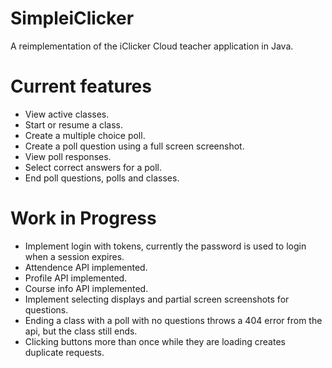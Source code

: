 # SimpleiClicker
A reimplementation of the iClicker Cloud teacher application in Java.
# Current features
- View active classes.
- Start or resume a class.
- Create a multiple choice poll.
- Create a poll question using a full screen screenshot.
- View poll responses.
- Select correct answers for a poll.
- End poll questions, polls and classes.
# Work in Progress
- Implement login with tokens, currently the password is used to login when a session expires.
- Attendence API implemented.
- Profile API implemented.
- Course info API implemented.
- Implement selecting displays and partial screen screenshots for questions.
- Ending a class with a poll with no questions throws a 404 error from the api, but the class still ends.
- Clicking buttons more than once while they are loading creates duplicate requests.
